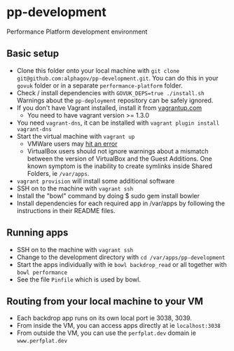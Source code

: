 # pp-development

Performance Platform development environment

## Basic setup

- Clone this folder onto your local machine with `git clone git@github.com:alphagov/pp-development.git`. You can do this in your `govuk` folder or in a separate `performance-platform` folder.
- Check / install dependencies with `GOVUK_DEPS=true ./install.sh` Warnings
  about the ``pp-deployment`` repository can be safely ignored.
- If you don't have Vagrant installed, install it from [vagrantup.com](http://www.vagrantup.com/)
  - You need to have vagrant version >= 1.3.0
- You need `vagrant-dns`, it can be installed with `vagrant plugin install vagrant-dns`
- Start the virtual machine with `vagrant up`
  - VMWare users may [hit an error](http://superuser.com/questions/511679/getting-an-error-trying-to-set-up-shared-folders-on-an-ubuntu-instance-of-vmware)
  - VirtualBox users should not ignore warnings about a mismatch between
   the version of VirtualBox and the Guest Additions. One known symptom is the
   inability to create symlinks inside Shared Folders, ie ``/var/apps``.
- `vagrant provision` will install some additional software
- SSH on to the machine with `vagrant ssh`
- Install the "bowl" command by doing $ sudo gem install bowler
- Install dependencies for each required app in /var/apps by following the
  instructions in their README files.

## Running apps

- SSH on to the machine with `vagrant ssh`
- Change to the development directory with `cd /var/apps/pp-development`
- Start the apps individually with ie `bowl backdrop_read` or all together with
  `bowl performance`
- See the file ``Pinfile`` which is used by bowl.

## Routing from your local machine to your VM

- Each backdrop app runs on its own local port ie 3038, 3039.
- From inside the VM, you can access apps directly at ie `localhost:3038`
- From outside the VM, you can use the `perfplat.dev` domain ie `www.perfplat.dev`
